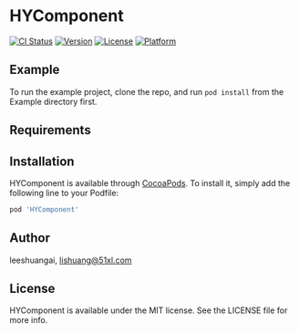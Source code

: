 # HYComponent

[![CI Status](https://img.shields.io/travis/leeshuangai/HYComponent.svg?style=flat)](https://travis-ci.org/leeshuangai/HYComponent)
[![Version](https://img.shields.io/cocoapods/v/HYComponent.svg?style=flat)](https://cocoapods.org/pods/HYComponent)
[![License](https://img.shields.io/cocoapods/l/HYComponent.svg?style=flat)](https://cocoapods.org/pods/HYComponent)
[![Platform](https://img.shields.io/cocoapods/p/HYComponent.svg?style=flat)](https://cocoapods.org/pods/HYComponent)

## Example

To run the example project, clone the repo, and run `pod install` from the Example directory first.

## Requirements

## Installation

HYComponent is available through [CocoaPods](https://cocoapods.org). To install
it, simply add the following line to your Podfile:

```ruby
pod 'HYComponent'
```

## Author

leeshuangai, lishuang@51xl.com

## License

HYComponent is available under the MIT license. See the LICENSE file for more info.
